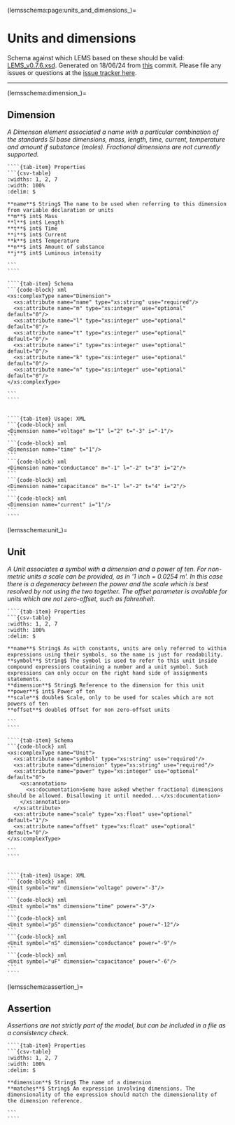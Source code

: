 
(lemsschema:page:units_and_dimensions_)=
# Units and dimensions



Schema against which LEMS based on these should be valid: [LEMS_v0.7.6.xsd](https://github.com/LEMS/LEMS/tree/master/Schemas/LEMS/LEMS_v0.7.6.xsd).
Generated on 18/06/24 from [this](https://github.com/LEMS/LEMS/commit/fd7b30eceb6735ac343745c8f6992bdde72b248b) commit.
Please file any issues or questions at the [issue tracker here](https://github.com/LEMS/LEMS/issues).

---

(lemsschema:dimension_)=
## Dimension

<i>A Dimenson element associated a name with a particular combination of  the standards SI base dimensions, mass, length, time, current, temperature and amount if substance (moles). Fractional dimensions are not currently supported.</i>

`````{tab-set}
````{tab-item} Properties
```{csv-table}
:widths: 1, 2, 7
:width: 100%
:delim: $

**name**$ String$ The name to be used when referring to this dimension from variable declaration or units
**m**$ int$ Mass
**l**$ int$ Length
**t**$ int$ Time
**i**$ int$ Current
**k**$ int$ Temperature
**n**$ int$ Amount of substance
**j**$ int$ Luminous intensity

```
````

````{tab-item} Schema
```{code-block} xml
<xs:complexType name="Dimension">
  <xs:attribute name="name" type="xs:string" use="required"/>
  <xs:attribute name="m" type="xs:integer" use="optional" default="0"/>
  <xs:attribute name="l" type="xs:integer" use="optional" default="0"/>
  <xs:attribute name="t" type="xs:integer" use="optional" default="0"/>
  <xs:attribute name="i" type="xs:integer" use="optional" default="0"/>
  <xs:attribute name="k" type="xs:integer" use="optional" default="0"/>
  <xs:attribute name="n" type="xs:integer" use="optional" default="0"/>
</xs:complexType>

```
````


````{tab-item} Usage: XML
```{code-block} xml
<Dimension name="voltage" m="1" l="2" t="-3" i="-1"/>
```
```{code-block} xml
<Dimension name="time" t="1"/>
```
```{code-block} xml
<Dimension name="conductance" m="-1" l="-2" t="3" i="2"/>
```
```{code-block} xml
<Dimension name="capacitance" m="-1" l="-2" t="4" i="2"/>
```
```{code-block} xml
<Dimension name="current" i="1"/>
```
````
`````
(lemsschema:unit_)=
## Unit

<i>A Unit associates a symbol with a dimension and a power of ten. For non-metric units a scale can be provided, as in '1 inch = 0.0254 m'. In this case there is a degeneracy between the power and the scale which is best resolved by not using the two together. The offset parameter is available for units which are not zero-offset, such as fahrenheit.</i>

`````{tab-set}
````{tab-item} Properties
```{csv-table}
:widths: 1, 2, 7
:width: 100%
:delim: $

**name**$ String$ As with constants, units are only referred to within expressions using their symbols, so the name is just for readability.
**symbol**$ String$ The symbol is used to refer to this unit inside compound expressions coutaining a number and a unit symbol. Such expressions can only occur on the right hand side of assignments statements.
**dimension**$ String$ Reference to the dimension for this unit
**power**$ int$ Power of ten
**scale**$ double$ Scale, only to be used for scales which are not powers of ten
**offset**$ double$ Offset for non zero-offset units

```
````

````{tab-item} Schema
```{code-block} xml
<xs:complexType name="Unit">
  <xs:attribute name="symbol" type="xs:string" use="required"/>
  <xs:attribute name="dimension" type="xs:string" use="required"/>
  <xs:attribute name="power" type="xs:integer" use="optional" default="0">
    <xs:annotation>
      <xs:documentation>Some have asked whether fractional dimensions should be allowed. Disallowing it until needed...</xs:documentation>
    </xs:annotation>
  </xs:attribute>
  <xs:attribute name="scale" type="xs:float" use="optional" default="1"/>
  <xs:attribute name="offset" type="xs:float" use="optional" default="0"/>
</xs:complexType>

```
````


````{tab-item} Usage: XML
```{code-block} xml
<Unit symbol="mV" dimension="voltage" power="-3"/>
```
```{code-block} xml
<Unit symbol="ms" dimension="time" power="-3"/>
```
```{code-block} xml
<Unit symbol="pS" dimension="conductance" power="-12"/>
```
```{code-block} xml
<Unit symbol="nS" dimension="conductance" power="-9"/>
```
```{code-block} xml
<Unit symbol="uF" dimension="capacitance" power="-6"/>
```
````
`````
(lemsschema:assertion_)=
## Assertion

<i>Assertions are not strictly part of the model, but can be included in a file as a consistency check.</i>

`````{tab-set}
````{tab-item} Properties
```{csv-table}
:widths: 1, 2, 7
:width: 100%
:delim: $

**dimension**$ String$ The name of a dimension
**matches**$ String$ An expression involving dimensions. The dimensionality of the expression should match the dimensionality of the dimension reference.

```
````
`````
